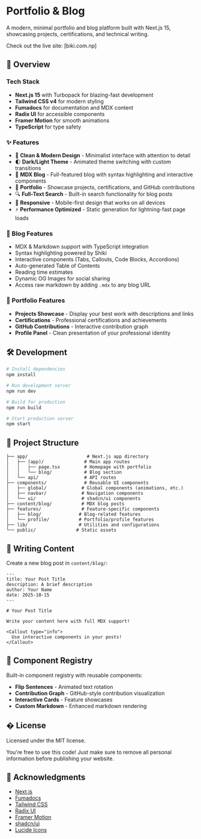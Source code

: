 # Portfolio & Blog

A modern, minimal portfolio and blog platform built with Next.js 15, showcasing projects, certifications, and technical writing.

Check out the live site: [biki.com.np]

## 🚀 Overview

### Tech Stack

- **Next.js 15** with Turbopack for blazing-fast development
- **Tailwind CSS v4** for modern styling
- **Fumadocs** for documentation and MDX content
- **Radix UI** for accessible components
- **Framer Motion** for smooth animations
- **TypeScript** for type safety

### ✨ Features

- 🎨 **Clean & Modern Design** - Minimalist interface with attention to detail
- 🌓 **Dark/Light Theme** - Animated theme switching with custom transitions
- 📝 **MDX Blog** - Full-featured blog with syntax highlighting and interactive components
- 💼 **Portfolio** - Showcase projects, certifications, and GitHub contributions
- 🔍 **Full-Text Search** - Built-in search functionality for blog posts
- 📱 **Responsive** - Mobile-first design that works on all devices
- ⚡ **Performance Optimized** - Static generation for lightning-fast page loads

### 📝 Blog Features

- MDX & Markdown support with TypeScript integration
- Syntax highlighting powered by Shiki
- Interactive components (Tabs, Callouts, Code Blocks, Accordions)
- Auto-generated Table of Contents
- Reading time estimates
- Dynamic OG Images for social sharing
- Access raw markdown by adding `.mdx` to any blog URL

### 💼 Portfolio Features

- **Projects Showcase** - Display your best work with descriptions and links
- **Certifications** - Professional certifications and achievements
- **GitHub Contributions** - Interactive contribution graph
- **Profile Panel** - Clean presentation of your professional identity

## 🛠️ Development

```bash
# Install dependencies
npm install

# Run development server
npm run dev

# Build for production
npm run build

# Start production server
npm start
```

## 📁 Project Structure

```
├── app/                      # Next.js app directory
│   ├── (app)/               # Main app routes
│   │   ├── page.tsx         # Homepage with portfolio
│   │   └── blog/            # Blog section
│   └── api/                 # API routes
├── components/              # Reusable UI components
│   ├── global/             # Global components (animations, etc.)
│   ├── navbar/             # Navigation components
│   └── ui/                 # shadcn/ui components
├── content/blog/           # MDX blog posts
├── features/               # Feature-specific components
│   ├── blog/              # Blog-related features
│   └── profile/           # Portfolio/profile features
├── lib/                   # Utilities and configurations
└── public/               # Static assets
```

## 📝 Writing Content

Create a new blog post in `content/blog/`:

```mdx
---
title: Your Post Title
description: A brief description
author: Your Name
date: 2025-10-15
---

# Your Post Title

Write your content here with full MDX support!

<Callout type="info">
  Use interactive components in your posts!
</Callout>
```

## 🎨 Component Registry

Built-in component registry with reusable components:

- **Flip Sentences** - Animated text rotation
- **Contribution Graph** - GitHub-style contribution visualization
- **Interactive Cards** - Feature showcases
- **Custom Markdown** - Enhanced markdown rendering

## � License

Licensed under the MIT license.

You're free to use this code! Just make sure to remove all personal information before publishing your website.

## 🙏 Acknowledgments

- [Next.js](https://nextjs.org)
- [Fumadocs](https://fumadocs.dev)
- [Tailwind CSS](https://tailwindcss.com)
- [Radix UI](https://www.radix-ui.com)
- [Framer Motion](https://www.framer.com/motion)
- [shadcn/ui](https://ui.shadcn.com)
- [Lucide Icons](https://lucide.dev)
